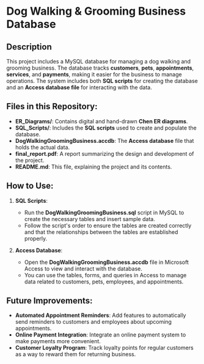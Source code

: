 # Dog Walking & Grooming Business Database

## Description
This project includes a MySQL database for managing a dog walking and grooming business. The database tracks **customers**, **pets**, **appointments**, **services**, and **payments**, making it easier for the business to manage operations. The system includes both **SQL scripts** for creating the database and an **Access database file** for interacting with the data.

## Files in this Repository:
- **ER_Diagrams/**: Contains digital and hand-drawn **Chen ER diagrams**.
- **SQL_Scripts/**: Includes the **SQL scripts** used to create and populate the database.
- **DogWalkingGroomingBusiness.accdb**: The **Access database** file that holds the actual data.
- **final_report.pdf**: A report summarizing the design and development of the project.
- **README.md**: This file, explaining the project and its contents.

## How to Use:
1. **SQL Scripts**:
   - Run the **DogWalkingGroomingBusiness.sql** script in MySQL to create the necessary tables and insert sample data.
   - Follow the script's order to ensure the tables are created correctly and that the relationships between the tables are established properly.

2. **Access Database**:
   - Open the **DogWalkingGroomingBusiness.accdb** file in Microsoft Access to view and interact with the database. 
   - You can use the tables, forms, and queries in Access to manage data related to customers, pets, employees, and appointments.

## Future Improvements:
- **Automated Appointment Reminders**: Add features to automatically send reminders to customers and employees about upcoming appointments.
- **Online Payment Integration**: Integrate an online payment system to make payments more convenient.
- **Customer Loyalty Program**: Track loyalty points for regular customers as a way to reward them for returning business.

